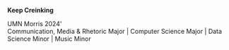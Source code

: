 **Keep Creinking**

UMN Morris 2024' </br>
Communication, Media & Rhetoric Major | Computer Science Major | Data Science Minor | Music Minor
